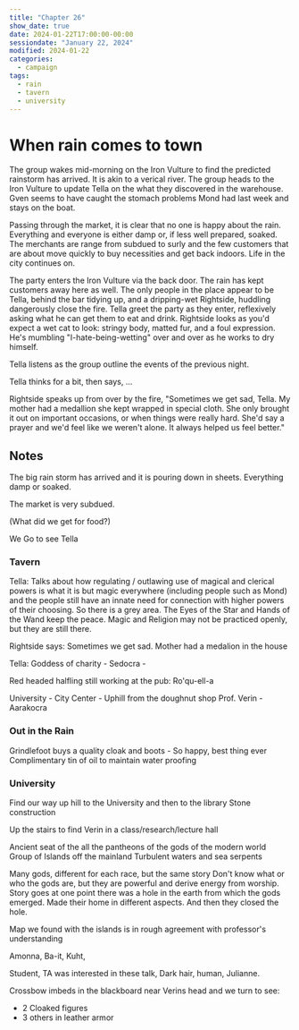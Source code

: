 ```yaml
---
title: "Chapter 26"
show_date: true
date: 2024-01-22T17:00:00-00:00
sessiondate: "January 22, 2024"
modified: 2024-01-22
categories:
  - campaign
tags:
  - rain
  - tavern
  - university
---
```


# When rain comes to town

The group wakes mid-morning on the Iron Vulture to find the predicted rainstorm has arrived. 
It is akin to a verical river. 
The group heads to the Iron Vulture to update Tella on the what they discovered in the warehouse.
Gven seems to have caught the stomach problems Mond had last week and stays on the boat.

Passing through the market, it is clear that no one is happy about the rain. 
Everything and everyone is either damp or, if less well prepared, soaked.
The merchants are range from subdued to surly and the few customers that are about move quickly to buy necessities and get back indoors.
Life in the city continues on. 

The party enters the Iron Vulture via the back door. 
The rain has kept customers away here as well. 
The only people in the place appear to be Tella, behind the bar tidying up, and a dripping-wet Rightside, huddling dangerously close the fire.
Tella greet the party as they enter, reflexively asking what he can get them to eat and drink. 
Rightside looks as you'd expect a wet cat to look: stringy body, matted fur, and a foul expression. He's mumbling "I-hate-being-wetting" over and over as he works to dry himself.

Tella listens as the group outline the events of the previous night. 

Tella thinks for a bit, then says, ...


Rightside speaks up from over by the fire, "Sometimes we get sad, Tella. My mother had a medallion she kept wrapped in special cloth. She only brought it out on important occasions, or when things were really hard. She'd say a prayer and we'd feel like we weren't alone.  It always helped us feel better."  





## Notes 



The big rain storm has arrived and it is pouring down in sheets.  Everything damp or soaked. 

The market is very subdued.  

(What did we get for food?) 

We Go to see Tella

### Tavern

Tella: 
Talks about how regulating / outlawing use of magical and clerical powers is what it is but magic everywhere (including people such as Mond) and the people still have an innate need for connection with higher powers of their choosing.
So there is a grey area. The Eyes of the Star and Hands of the Wand keep the peace.   Magic and Religion may not be practiced openly, but they are still there. 

Rightside says:
Sometimes we get sad. 
Mother had a medalion in the house 

Tella:
Goddess of charity - Sedocra - 

Red headed halfling still working at the pub:
Ro'qu-ell-a

University - City Center - Uphill from the doughnut shop
Prof. Verin - Aarakocra

### Out in the Rain

Grindlefoot buys a quality cloak and boots - So happy, best thing ever
Complimentary tin of oil to maintain water proofing

### University

Find our way up hill to the University and then to the library 
Stone construction

Up the stairs to find Verin in a class/research/lecture hall

Ancient seat of the all the pantheons of the gods of the modern world
Group of Islands off the mainland 
Turbulent waters and sea serpents 

Many gods, different for each  race, but the same story
Don't know what or who the gods are, but they are powerful and derive energy from worship.  Story goes at one point there was a hole in the earth from which the gods emerged. Made their home in different aspects.  And then they closed the hole. 

Map we found with the islands is in rough agreement with professor's understanding

Amonna, Ba-it, Kuht,  

Student, TA was interested in these talk, Dark hair, human, Julianne.

Crossbow imbeds in the blackboard near Verins head and we turn to see: 
* 2 Cloaked figures 
* 3 others in leather armor
